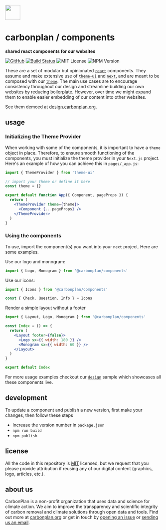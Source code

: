 <img
  src='https://carbonplan-assets.s3.amazonaws.com/monogram/dark-small.png'
  height='48'
/>

# carbonplan / components

**shared react components for our websites**

[![GitHub][github-badge]][github]
[![Build Status]][actions]
![MIT License][]
![NPM Version][]

[github]: https://github.com/carbonplan/components
[github-badge]: https://badgen.net/badge/-/github?icon=github&label
[build status]: https://github.com/carbonplan/components/actions/workflows/main.yml/badge.svg
[actions]: https://github.com/carbonplan/components/actions/workflows/main.yml
[mit license]: https://badgen.net/badge/license/MIT/blue
[npm version]: https://badgen.net/npm/v/@carbonplan/components

These are a set of modular but opinionated [`react`](https://github.com/facebook/react) components. They assume and make extensive use of [`theme-ui`](https://github.com/system-ui/theme-ui) and [`next`](https://github.com/vercel/next.js), and are meant to be composed with our [`theme`](https://github.com/carbonplan/theme). The main use cases are to encourage consistency throughout our design and streamline building our own websites by reducing boilerplate. However, over time we might expand them to enable easier embedding of our content into other websites.

See them demoed at [design.carbonplan.org](https://design.carbonplan.org).

## usage

### Initializing the Theme Provider

When working with some of the components, it is important to have a `theme` object in place. Therefore, to ensure smooth functioning of the components, you must initialize the theme provider in your `Next.js` project. Here's an example of how you can achieve this in `pages/_app.js`:

```jsx
import { ThemeProvider } from 'theme-ui'

// import your theme or define it here
const theme = {}

export default function App({ Component, pageProps }) {
  return (
    <ThemeProvider theme={theme}>
      <Component {...pageProps} />
    </ThemeProvider>
  )
}
```

### Using the components

To use, import the component(s) you want into your `next` project. Here are some examples.

Use our logo and monogram:

```jsx
import { Logo, Monogram } from '@carbonplan/components'
```

Use our icons:

```jsx
import { Icons } from '@carbonplan/components'

const { Check, Question, Info } = Icons
```

Render a simple layout without a footer

```jsx
import { Layout, Logo, Monogram } from '@carbonplan/components'

const Index = () => {
  return (
    <Layout footer={false}>
      <Logo sx={{ width: 180 }} />
      <Monogram sx={{ width: 60 }} />
    </Layout>
  )
}

export default Index
```

For more usage examples checkout our [`design`](https://github.com/carbonplan/design) sample which showcases all these components live.

## development

To update a component and publish a new version, first make your changes, then follow these steps

- Increase the version number in `package.json`
- `npm run build`
- `npm publish`

## license

All the code in this repository is [MIT](https://choosealicense.com/licenses/mit/) licensed, but we request that you please provide attribution if reusing any of our digital content (graphics, logo, articles, etc.).

## about us

CarbonPlan is a non-profit organization that uses data and science for climate action. We aim to improve the transparency and scientific integrity of carbon removal and climate solutions through open data and tools. Find out more at [carbonplan.org](https://carbonplan.org/) or get in touch by [opening an issue](https://github.com/carbonplan/components/issues/new) or [sending us an email](mailto:hello@carbonplan.org).

